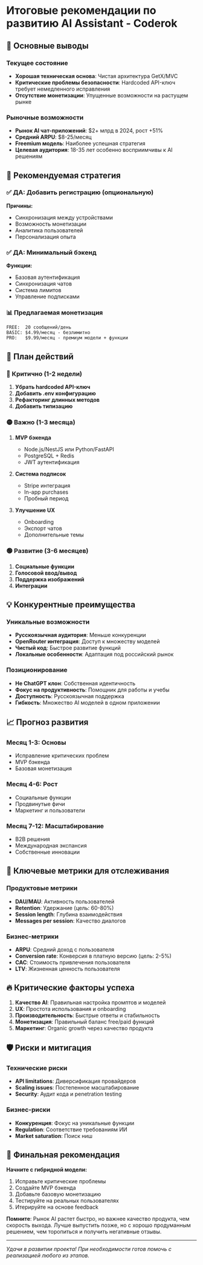 # Итоговые рекомендации по развитию AI Assistant - Coderok

## 🎯 Основные выводы

### Текущее состояние
- **Хорошая техническая основа**: Чистая архитектура GetX/MVC
- **Критические проблемы безопасности**: Hardcoded API-ключ требует немедленного исправления
- **Отсутствие монетизации**: Упущенные возможности на растущем рынке

### Рыночные возможности
- **Рынок AI чат-приложений**: $2+ млрд в 2024, рост +51%
- **Средний ARPU**: $8-25/месяц
- **Freemium модель**: Наиболее успешная стратегия
- **Целевая аудитория**: 18-35 лет особенно восприимчивы к AI решениям

## 🚀 Рекомендуемая стратегия

### ✅ ДА: Добавить регистрацию (опциональную)
**Причины:**
- Синхронизация между устройствами
- Возможность монетизации
- Аналитика пользователей
- Персонализация опыта

### ✅ ДА: Минимальный бэкенд
**Функции:**
- Базовая аутентификация
- Синхронизация чатов
- Система лимитов
- Управление подписками

### 📊 Предлагаемая монетизация
```
FREE:  20 сообщений/день
BASIC: $4.99/месяц - безлимитно
PRO:   $9.99/месяц - премиум модели + функции
```

## 🎯 План действий

### 🔴 Критично (1-2 недели)
1. **Убрать hardcoded API-ключ**
2. **Добавить .env конфигурацию**
3. **Рефакторинг длинных методов**
4. **Добавить типизацию**

### 🟡 Важно (1-3 месяца)
1. **MVP бэкенда**
   - Node.js/NestJS или Python/FastAPI
   - PostgreSQL + Redis
   - JWT аутентификация

2. **Система подписок**
   - Stripe интеграция
   - In-app purchases
   - Пробный период

3. **Улучшение UX**
   - Onboarding
   - Экспорт чатов
   - Дополнительные темы

### 🟢 Развитие (3-6 месяцев)
1. **Социальные функции**
2. **Голосовой ввод/вывод**
3. **Поддержка изображений**
4. **Интеграции**

## 💡 Конкурентные преимущества

### Уникальные возможности
- **Русскоязычная аудитория**: Меньше конкуренции
- **OpenRouter интеграция**: Доступ к множеству моделей
- **Чистый код**: Быстрое развитие функций
- **Локальные особенности**: Адаптация под российский рынок

### Позиционирование
- **Не ChatGPT клон**: Собственная идентичность
- **Фокус на продуктивность**: Помощник для работы и учебы
- **Доступность**: Русскоязычная поддержка
- **Гибкость**: Множество AI моделей в одном приложении

## 📈 Прогноз развития

### Месяц 1-3: Основы
- Исправление критических проблем
- MVP бэкенда
- Базовая монетизация

### Месяц 4-6: Рост
- Социальные функции
- Продвинутые фичи
- Маркетинг и пользователи

### Месяц 7-12: Масштабирование
- B2B решения
- Международная экспансия
- Собственные инновации

## 🎯 Ключевые метрики для отслеживания

### Продуктовые метрики
- **DAU/MAU**: Активность пользователей
- **Retention**: Удержание (цель: 60-80%)
- **Session length**: Глубина взаимодействия
- **Messages per session**: Качество диалогов

### Бизнес-метрики
- **ARPU**: Средний доход с пользователя
- **Conversion rate**: Конверсия в платную версию (цель: 2-5%)
- **CAC**: Стоимость привлечения пользователя
- **LTV**: Жизненная ценность пользователя

## 🔥 Критические факторы успеха

1. **Качество AI**: Правильная настройка промптов и моделей
2. **UX**: Простота использования и onboarding
3. **Производительность**: Быстрые ответы и стабильность
4. **Монетизация**: Правильный баланс free/paid функций
5. **Маркетинг**: Organic growth через качество продукта

## 🛡️ Риски и митигация

### Технические риски
- **API limitations**: Диверсификация провайдеров
- **Scaling issues**: Постепенное масштабирование
- **Security**: Аудит кода и penetration testing

### Бизнес-риски
- **Конкуренция**: Фокус на уникальные функции
- **Regulation**: Соответствие требованиям ИИ
- **Market saturation**: Поиск ниш

## 🎯 Финальная рекомендация

**Начните с гибридной модели:**
1. Исправьте критические проблемы
2. Создайте MVP бэкенда
3. Добавьте базовую монетизацию
4. Тестируйте на реальных пользователях
5. Итерируйте на основе feedback

**Помните**: Рынок AI растет быстро, но важнее качество продукта, чем скорость выхода. Лучше выпустить позже, но с хорошо продуманным решением, чем торопиться и получить негативные отзывы.

---

*Удачи в развитии проекта! При необходимости готов помочь с реализацией любого из этапов.*